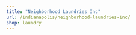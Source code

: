 ```yaml
---
title: "Neighborhood Laundries Inc"
url: /indianapolis/neighborhood-laundries-inc/
shop: laundry
---
```

